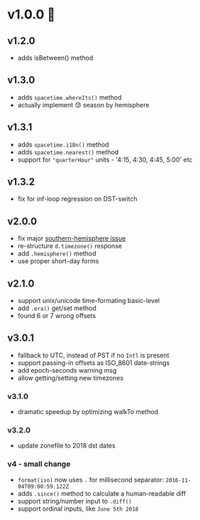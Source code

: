 # v1.0.0 :rocket:

## v1.2.0
* adds isBetween() method

## v1.3.0
* adds `spacetime.whereIts()` method
* actually implement 😓 season by hemisphere

## v1.3.1
* adds `spacetime.i18n()` method
* adds `spacetime.nearest()` method
* support for `"quarterHour"` units - '4:15, 4:30, 4:45, 5:00' etc

## v1.3.2
* fix for inf-loop regression on DST-switch

## v2.0.0
* fix major [southern-hemisphere issue](https://github.com/smallwins/spacetime/issues/27)
* re-structure `d.timezone()` response
* add `.hemisphere()` method
* use proper short-day forms
## v2.1.0
* support unix/unicode time-formating basic-level
* add `.era()` get/set method
* found 6 or 7 wrong offsets

## v3.0.1
* fallback to UTC, instead of PST if no `Intl` is present
* support passing-in offsets as ISO_8601 date-strings
* add epoch-seconds warning msg
* allow getting/setting new timezones
### v3.1.0
* dramatic speedup by optimizing walkTo method
### v3.2.0
* update zonefile to 2018 dst dates

### v4 - small change
* `format(iso)` now uses `.` for millisecond separator: `2016-11-04T09:00:59.122Z`
* adds `.since()` method to calculate a human-readable diff
* support string/number input to `.diff()`
* support ordinal inputs, like `June 5th 2018`
